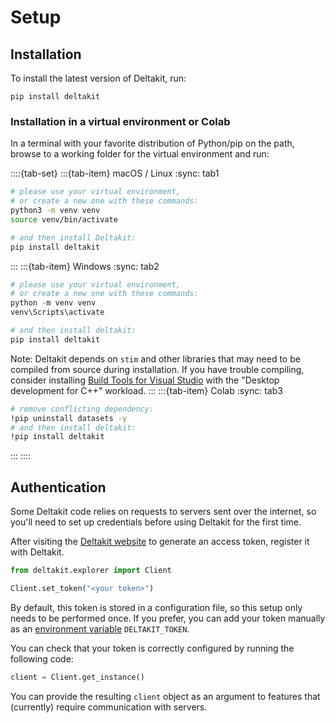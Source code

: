 # Setup

## Installation

To install the latest version of Deltakit, run:

```
pip install deltakit
```

### Installation in a virtual environment or Colab

In a terminal with your favorite distribution of Python/pip on the path, browse to a working folder for the virtual environment and run:

::::{tab-set}
:::{tab-item} macOS / Linux
:sync: tab1
```bash
# please use your virtual environment,
# or create a new one with these commands:
python3 -m venv venv
source venv/bin/activate

# and then install Deltakit:
pip install deltakit
```
:::
:::{tab-item} Windows
:sync: tab2
```powershell
# please use your virtual environment,
# or create a new one with these commands:
python -m venv venv
venv\Scripts\activate

# and then install deltakit:
pip install deltakit
```

Note: Deltakit depends on `stim` and other libraries that may need to be compiled from source
during installation. If you have trouble compiling, consider installing
[Build Tools for Visual Studio](https://visualstudio.microsoft.com/downloads/)
with the "Desktop development for C++" workload.
:::
:::{tab-item} Colab
:sync: tab3
```bash
# remove conflicting dependency:
!pip uninstall datasets -y
# and then install deltakit:
!pip install deltakit
```
:::
::::

## Authentication
Some Deltakit code relies on requests to servers sent over the internet, so you'll
need to set up credentials before using Deltakit for the first time.

After visiting the [Deltakit website](https://deltakit.riverlane.com/dashboard/token) to
generate an access token, register it with Deltakit.

``` python
from deltakit.explorer import Client

Client.set_token("<your token>")
```
By default, this token is stored in a configuration file, so this setup only needs
to be performed once. If you prefer, you can add your token manually as an
[environment variable](https://www.twilio.com/en-us/blog/how-to-set-environment-variables-html)
`DELTAKIT_TOKEN`.

You can check that your token is correctly configured by running the following code:

```python
client = Client.get_instance()
```

You can provide the resulting ``client`` object as an argument to features that
(currently) require communication with servers.
